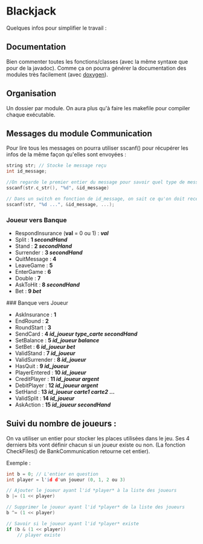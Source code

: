 # Blackjack

Quelques infos pour simplifier le travail :

## Documentation

Bien commenter toutes les fonctions/classes (avec la même syntaxe que pour de la javadoc). Comme ça on pourra générer la documentation des modules très facilement (avec [doxygen](http://www.stack.nl/~dimitri/doxygen/)).

## Organisation

Un dossier par module. On aura plus qu'à faire les makefile pour compiler chaque exécutable.

## Messages du module Communication

Pour lire tous les messages on pourra utiliser sscanf() pour récupérer les infos de la même façon qu'elles sont envoyées :
```cpp
string str; // Stocke le message reçu
int id_message;

//On regarde le premier entier du message pour savoir quel type de message c'est
sscanf(str.c_str(), "%d", &id_message)

// Dans un switch en fonction de id_message, on sait ce qu'on doit recevoir en paramètres, donc on peut refaire un sscanf
sscanf(str, "%d ...", &id_message, ...);
```

### Joueur vers Banque
- RespondInsurance (**val** = 0 ou 1) : ***val***
- Split : **1 *secondHand***
- Stand : **2 *secondHand***
- Surrender : **3 *secondHand***
- QuitMessage : **4**
- LeaveGame : **5**
- EnterGame : **6**
- Double : **7**
- AskToHit : **8 *secondHand***
- Bet : **9 *bet***

### Banque vers Joueur

- AskInsurance : **1**
- EndRound : **2**
- RoundStart : **3**
- SendCard : **4 *id_joueur* *type_carte* *secondHand***
- SetBalance : **5 *id_joueur* *balance***
- SetBet : **6 *id_joueur* *bet***
- ValidStand : **7 *id_joueur***
- ValidSurrender : **8 *id_joueur***
- HasQuit : **9 *id_joueur***
- PlayerEntered : **10 *id_joueur***
- CreditPlayer : **11 *id_joueur* *argent***
- DebitPlayer : **12 *id_joueur* *argent***
- SetHand : **13 *id_joueur* *carte1* *carte2* ...**
- ValidSplit : **14 *id_joueur***
- AskAction : **15 *id_joueur* *secondHand***

## Suivi du nombre de joueurs :

On va utiliser un entier pour stocker les places utilisées dans le jeu. Ses 4 derniers bits vont définir chacun si un joueur existe ou non. (La fonction CheckFiles() de BankCommunication retourne cet entier).

Exemple :
```cpp
int b = 0; // L'entier en question
int player = l'id d'un joueur (0, 1, 2 ou 3)

// Ajouter le joueur ayant l'id *player* à la liste des joueurs
b |= (1 << player)

// Supprimer le joueur ayant l'id *player* de la liste des joueurs
b ^= (1 << player)

// Savoir si le joueur ayant l'id *player* existe
if (b & (1 << player))
    // player existe
```
